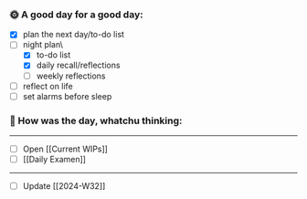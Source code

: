 
### 🌞 A good day for a good day:
- [x] plan the next day/to-do list
- [ ] night plan\
	- [x] to-do list
	- [x] daily recall/reflections
	- [ ] weekly reflections
- [ ] reflect on life
- [ ] set alarms before sleep
### 📝 How was the day, whatchu thinking:


---
- [ ] Open [[Current WIPs]]
- [ ] [[Daily Examen]]
---

- [ ] Update [[2024-W32]]